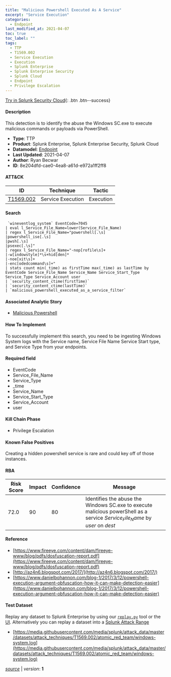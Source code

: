 ```yaml
---
title: "Malicious Powershell Executed As A Service"
excerpt: "Service Execution"
categories:
  - Endpoint
last_modified_at: 2021-04-07
toc: true
toc_label: ""
tags:
  - TTP
  - T1569.002
  - Service Execution
  - Execution
  - Splunk Enterprise
  - Splunk Enterprise Security
  - Splunk Cloud
  - Endpoint
  - Privilege Escalation
---
```




[Try in Splunk Security Cloud](https://www.splunk.com/en_us/cyber-security.html){: .btn .btn--success}

#### Description

This detection is to identify the abuse the Windows SC.exe to execute malicious commands or payloads via PowerShell.

- **Type**: TTP
- **Product**: Splunk Enterprise, Splunk Enterprise Security, Splunk Cloud
- **Datamodel**: [Endpoint](https://docs.splunk.com/Documentation/CIM/latest/User/Endpoint)
- **Last Updated**: 2021-04-07
- **Author**: Ryan Becwar
- **ID**: 8e204dfd-cae0-4ea8-a61d-e972a1ff2ff8


#### ATT&CK

| ID          | Technique   | Tactic       |
| ----------- | ----------- |--------------|
| [T1569.002](https://attack.mitre.org/techniques/T1569/002/) | Service Execution | Execution |


#### Search

```
 `wineventlog_system` EventCode=7045 
| eval l_Service_File_Name=lower(Service_File_Name) 
| regex l_Service_File_Name="powershell[.\s]
|powershell_ise[.\s]
|pwsh[.\s]
|psexec[.\s]" 
| regex l_Service_File_Name="-nop[rofile\s]+
|-w[indowstyle]*\s+hid[den]*
|-noe[xit\s]+
|-enc[odedcommand\s]+" 
| stats count min(_time) as firstTime max(_time) as lastTime by EventCode Service_File_Name Service_Name Service_Start_Type Service_Type Service_Account user 
| `security_content_ctime(firstTime)` 
| `security_content_ctime(lastTime)` 
| `malicious_powershell_executed_as_a_service_filter`
```

#### Associated Analytic Story
* [Malicious Powershell](/stories/malicious_powershell)


#### How To Implement
To successfully implement this search, you need to be ingesting Windows System logs with the Service name, Service File Name Service Start type, and Service Type from your endpoints.

#### Required field
* EventCode
* Service_File_Name
* Service_Type
* _time
* Service_Name
* Service_Start_Type
* Service_Account
* user


#### Kill Chain Phase
* Privilege Escalation


#### Known False Positives
Creating a hidden powershell service is rare and could key off of those instances.



#### RBA

| Risk Score  | Impact      | Confidence   | Message      |
| ----------- | ----------- |--------------|--------------|
| 72.0 | 90 | 80 | Identifies the abuse the Windows SC.exe to execute malicious powerShell as a service $Service_File_Name$ by $user$ on $dest$ |



#### Reference

* [https://www.fireeye.com/content/dam/fireeye-www/blog/pdfs/dosfuscation-report.pdf](https://www.fireeye.com/content/dam/fireeye-www/blog/pdfs/dosfuscation-report.pdf)
* [http://az4n6.blogspot.com/2017/](http://az4n6.blogspot.com/2017/)
* [https://www.danielbohannon.com/blog-1/2017/3/12/powershell-execution-argument-obfuscation-how-it-can-make-detection-easier](https://www.danielbohannon.com/blog-1/2017/3/12/powershell-execution-argument-obfuscation-how-it-can-make-detection-easier)



#### Test Dataset
Replay any dataset to Splunk Enterprise by using our [`replay.py`](https://github.com/splunk/attack_data#using-replaypy) tool or the [UI](https://github.com/splunk/attack_data#using-ui).
Alternatively you can replay a dataset into a [Splunk Attack Range](https://github.com/splunk/attack_range#replay-dumps-into-attack-range-splunk-server)

* [https://media.githubusercontent.com/media/splunk/attack_data/master/datasets/attack_techniques/T1569.002/atomic_red_team/windows-system.log](https://media.githubusercontent.com/media/splunk/attack_data/master/datasets/attack_techniques/T1569.002/atomic_red_team/windows-system.log)



[*source*](https://github.com/splunk/security_content/tree/develop/detections/endpoint/malicious_powershell_executed_as_a_service.yml) \| *version*: **1**